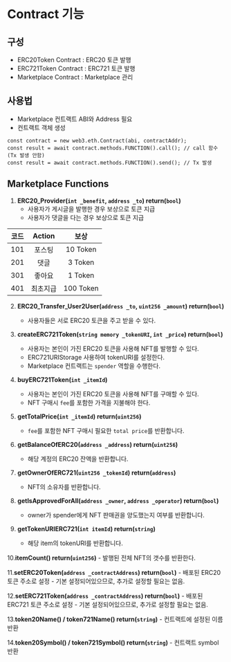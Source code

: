 # Contract 기능

## 구성

- ERC20Token Contract : ERC20 토큰 발행
- ERC721Token Contract : ERC721 토큰 발행
- Marketplace Contract : Marketplace 관리

## 사용법
- Marketplace 컨트랙트 ABI와 Address 필요
- 컨트랙트 객체 생성
```
const contract = new web3.eth.Contract(abi, contractAddr);
const result = await contract.methods.FUNCTION().call(); // call 함수(Tx 발생 안함)
const result = await contract.methods.FUNCTION().send(); // Tx 발생
```

## Marketplace Functions

1. **ERC20_Provider(`int _benefit`, `address _to`) return(`bool`)**
    - 사용자가 게시글을 발행한 경우 보상으로 토큰 지급
    - 사용자가 댓글을 다는 경우 보상으로 토큰 지급

<center>

|코드|Action|보상|
|:---:|:---:|:---:|
|101|포스팅|10 Token|
|201|댓글|3 Token|
|301|좋아요|1 Token|
|401|최초지급|100 Token|

</center>



2. **ERC20_Transfer_User2User(`address _to`, `uint256 _amount`) return(`bool`)**
    - 사용자들은 서로 ERC20 토큰을 주고 받을 수 있다.

3. **createERC721Token(`string memory _tokenURI`, `int _price`) return(`bool`)**
    - 사용자는 본인이 가진 ERC20 토큰을 사용해 NFT를 발행할 수 있다.
    - ERC721URIStorage 사용하여 tokenURI를 설정한다.
    - Marketplace 컨트랙트는 `spender` 역할을 수행한다.

4. **buyERC721Token(`int _itemId`)**
    - 사용자는 본인이 가진 ERC20 토큰을 사용해 NFT를 구매할 수 있다.
    - NFT 구매시 `fee`를 포함한 가격을 지불해야 한다.

5. **getTotalPrice(`int _itemId`) return(`uint256`)**
    - `fee`를 포함한 NFT 구매시 필요한 `total price`를 반환합니다.

6. **getBalanceOfERC20(`address _address`) return(`uint256`)**
    - 해당 계정의 ERC20 잔액을 반환합니다.

7. **getOwnerOfERC721(`uint256 _tokenId`) return(`address`)**
    - NFT의 소유자를 반환합니다.

8. **getIsApprovedForAll(`address _owner`, `address _operator`) return(`bool`)**
    - owner가 spender에게 NFT 판매권을 양도했는지 여부를 반환합니다.

9. **getTokenURIERC721(`int itemId`) return(`string`)**
    - 해당 item의 tokenURI를 반환합니다.

10.**itemCount() return(`uint256`)**
    - 발행된 전체 NFT의 갯수를 반환한다.

11.**setERC20Token(`address _contractAddress`) return(`bool`)**
    - 배포된 ERC20 토큰 주소로 설정
    - 기본 설정되어있으므로, 추가로 설정할 필요는 없음.

12.**setERC721Token(`address _contractAddress`) return(`bool`)**
    - 배포된 ERC721 토큰 주소로 설정
    - 기본 설정되어있으므로, 추가로 설정할 필요는 없음.

13.**token20Name() / token721Name() return(`string`)**
    - 컨트랙트에 설정된 이름 반환

14.**token20Symbol() / token721Symbol() return(`string`)**
    - 컨트랙트 symbol 반환
